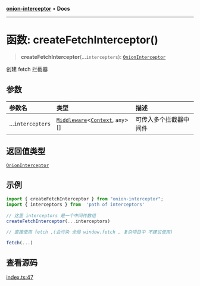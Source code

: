 [**onion-interceptor**](../README.md) • **Docs**

***

# 函数: createFetchInterceptor()

> **createFetchInterceptor**(...`intercepters`): [`OnionInterceptor`](../classes/OnionInterceptor.md)

创建 fetch 拦截器

## 参数

| 参数名 | 类型 | 描述 |
| :------ | :------ | :------ |
| ...`intercepters` | [`Middleware`](../interfaces/Middleware.md)\<[`Context`](../interfaces/Context.md), `any`\>[] | 可传入多个拦截器中间件 |

## 返回值类型

[`OnionInterceptor`](../classes/OnionInterceptor.md)

## 示例

```typescript
import { createFetchInterceptor } from "onion-interceptor";
import { interceptors } from  'path of interceptors' 
 
// 这里 interceptors 是一个中间件数组 
createFetchInterceptor(...interceptors)

// 直接使用 fetch ,(会污染 全局 window.fetch , 复杂项目中 不建议使用)

fetch(...)
```

## 查看源码

[index.ts:47](https://github.com/coverjs/onion-interceptor/blob/63c6c8b676a8e435d2716a63054f57c037de5afd/packages/core/src/index.ts#L47)
